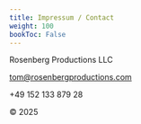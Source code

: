 ```yaml
---
title: Impressum / Contact
weight: 100
bookToc: False
---
```



Rosenberg Productions LLC

tom@rosenbergproductions.com

+49 152 133 879 28

© 2025

